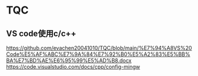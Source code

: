 # TQC

## VS code使用c/c++
https://github.com/evachen20041010/TQC/blob/main/%E7%94%A8VS%20Code%E5%AF%ABC%E7%9A%84%E7%92%B0%E5%A2%83%E5%BB%BA%E7%BD%AE%E6%95%99%E5%AD%B8.docx  
https://code.visualstudio.com/docs/cpp/config-mingw    
